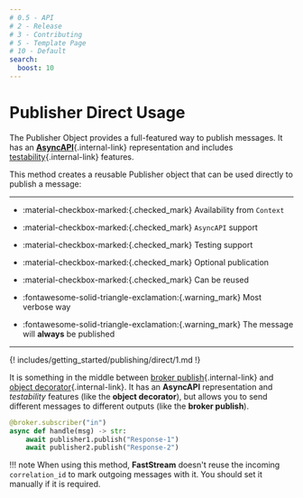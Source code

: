 ```yaml
---
# 0.5 - API
# 2 - Release
# 3 - Contributing
# 5 - Template Page
# 10 - Default
search:
  boost: 10
---
```


# Publisher Direct Usage

The Publisher Object provides a full-featured way to publish messages. It has an [**AsyncAPI**](../asyncapi/custom.md){.internal-link} representation and includes [testability](./test.md){.internal-link} features.

This method creates a reusable Publisher object that can be used directly to publish a message:

---

- :material-checkbox-marked:{.checked_mark} Availability from ```Context```

- :material-checkbox-marked:{.checked_mark} ```AsyncAPI``` support

- :material-checkbox-marked:{.checked_mark} Testing support

- :material-checkbox-marked:{.checked_mark} Optional publication

- :material-checkbox-marked:{.checked_mark} Can be reused

- :fontawesome-solid-triangle-exclamation:{.warning_mark} Most verbose way

- :fontawesome-solid-triangle-exclamation:{.warning_mark} The message will **always** be published

---

{! includes/getting_started/publishing/direct/1.md !}

It is something in the middle between [broker publish](./broker.md){.internal-link} and [object decorator](./object.md){.internal-link}. It has an **AsyncAPI** representation and *testability* features (like the **object decorator**), but allows you to send different messages to different outputs (like the **broker publish**).

```python hl_lines="3-4"
@broker.subscriber("in")
async def handle(msg) -> str:
    await publisher1.publish("Response-1")
    await publisher2.publish("Response-2")
```

!!! note
    When using this method, **FastStream** doesn't reuse the incoming `correlation_id` to mark outgoing messages with it. You should set it manually if it is required.
